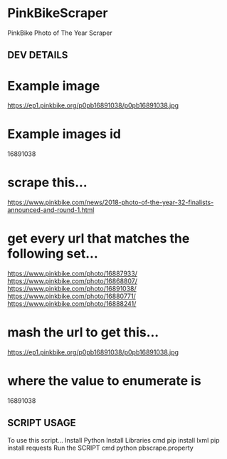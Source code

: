 # PinkBikeScraper
PinkBike Photo of The Year Scraper


## DEV DETAILS

# Example image
https://ep1.pinkbike.org/p0pb16891038/p0pb16891038.jpg
# Example images id
16891038

# scrape this...
https://www.pinkbike.com/news/2018-photo-of-the-year-32-finalists-announced-and-round-1.html

# get every url that matches the following set...
https://www.pinkbike.com/photo/16887933/
https://www.pinkbike.com/photo/16868807/
https://www.pinkbike.com/photo/16891038/
https://www.pinkbike.com/photo/16880771/
https://www.pinkbike.com/photo/16888241/

# mash the url to get this...
https://ep1.pinkbike.org/p0pb16891038/p0pb16891038.jpg

# where the value to enumerate is
16891038


## SCRIPT USAGE
To use this script...
  Install Python
  Install Libraries
    cmd
      pip install lxml
      pip install requests
Run the SCRIPT
  cmd
    python pbscrape.property
